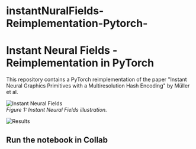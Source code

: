 # instantNuralFields-Reimplementation-Pytorch-

# Instant Neural Fields - Reimplementation in PyTorch

This repository contains a PyTorch reimplementation of the paper "Instant Neural Graphics Primitives with a Multiresolution Hash Encoding" by Müller et al.

![Instant Neural Fields](https://via.placeholder.com/400x200)  
*Figure 1: Instant Neural Fields illustration.*

![Results](https://via.placeholder.com/400x200)  


## Run the notebook in Collab 

